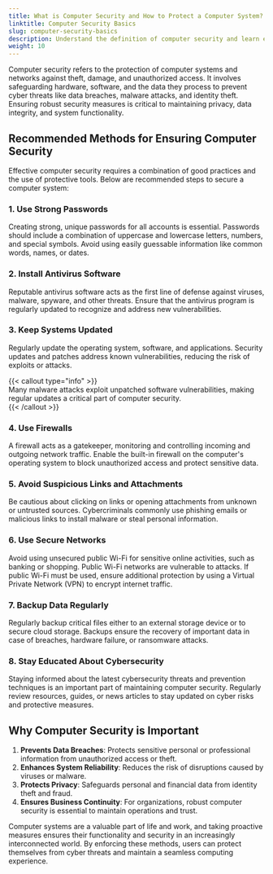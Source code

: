 ```yaml
---
title: What is Computer Security and How to Protect a Computer System?
linktitle: Computer Security Basics
slug: computer-security-basics
description: Understand the definition of computer security and learn effective methods for safeguarding computer systems against cyber threats.
weight: 10
---
```


Computer security refers to the protection of computer systems and networks against theft, damage, and unauthorized access. It involves safeguarding hardware, software, and the data they process to prevent cyber threats like data breaches, malware attacks, and identity theft. Ensuring robust security measures is critical to maintaining privacy, data integrity, and system functionality.

## Recommended Methods for Ensuring Computer Security

Effective computer security requires a combination of good practices and the use of protective tools. Below are recommended steps to secure a computer system:

### 1. Use Strong Passwords

Creating strong, unique passwords for all accounts is essential. Passwords should include a combination of uppercase and lowercase letters, numbers, and special symbols. Avoid using easily guessable information like common words, names, or dates.

### 2. Install Antivirus Software

Reputable antivirus software acts as the first line of defense against viruses, malware, spyware, and other threats. Ensure that the antivirus program is regularly updated to recognize and address new vulnerabilities.

### 3. Keep Systems Updated

Regularly update the operating system, software, and applications. Security updates and patches address known vulnerabilities, reducing the risk of exploits or attacks.

{{< callout type="info" >}}  
Many malware attacks exploit unpatched software vulnerabilities, making regular updates a critical part of computer security.  
{{< /callout >}}

### 4. Use Firewalls

A firewall acts as a gatekeeper, monitoring and controlling incoming and outgoing network traffic. Enable the built-in firewall on the computer's operating system to block unauthorized access and protect sensitive data.

### 5. Avoid Suspicious Links and Attachments

Be cautious about clicking on links or opening attachments from unknown or untrusted sources. Cybercriminals commonly use phishing emails or malicious links to install malware or steal personal information.

### 6. Use Secure Networks

Avoid using unsecured public Wi-Fi for sensitive online activities, such as banking or shopping. Public Wi-Fi networks are vulnerable to attacks. If public Wi-Fi must be used, ensure additional protection by using a Virtual Private Network (VPN) to encrypt internet traffic.

### 7. Backup Data Regularly

Regularly backup critical files either to an external storage device or to secure cloud storage. Backups ensure the recovery of important data in case of breaches, hardware failure, or ransomware attacks.

### 8. Stay Educated About Cybersecurity

Staying informed about the latest cybersecurity threats and prevention techniques is an important part of maintaining computer security. Regularly review resources, guides, or news articles to stay updated on cyber risks and protective measures.

## Why Computer Security is Important

1. **Prevents Data Breaches**: Protects sensitive personal or professional information from unauthorized access or theft.
2. **Enhances System Reliability**: Reduces the risk of disruptions caused by viruses or malware.
3. **Protects Privacy**: Safeguards personal and financial data from identity theft and fraud.
4. **Ensures Business Continuity**: For organizations, robust computer security is essential to maintain operations and trust.

Computer systems are a valuable part of life and work, and taking proactive measures ensures their functionality and security in an increasingly interconnected world. By enforcing these methods, users can protect themselves from cyber threats and maintain a seamless computing experience.
